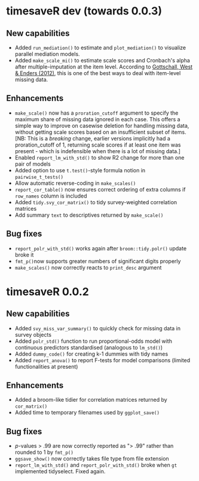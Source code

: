 # timesaveR dev (towards 0.0.3)

## New capabilities

* Added `run_mediation()` to estimate and `plot_mediation()` to visualize parallel mediation models.
* Added `make_scale_mi()` to estimate scale scores and Cronbach's alpha after multiple-imputation at the item level. According to [Gottschall, West & Enders (2012)](https://doi.org/10.1080/00273171.2012.640589), this is one of the best ways to deal with item-level missing data.

## Enhancements

* `make_scale()` now has a `proration_cutoff` argument to specify the maximum share of missing data ignored in each case. This offers a simple way to improve on casewise deletion for handling missing data, without getting scale scores based on an insufficient subset of items. [NB: This is a *breaking* change, earlier versions implicitly had a proration_cutoff of 1, returning scale scores if at least one item was present - which is indefensible when there is a lot of missing data.]
* Enabled `report_lm_with_std()` to show R2 change for more than one pair of models
* Added option to use `t.test()`-style formula notion in `pairwise_t_tests()` 
* Allow automatic reverse-coding in `make_scales()`
* `report_cor_table()` now ensures correct ordering of extra columns if `row_names` column is included
* Added `tidy.svy_cor_matrix()` to tidy survey-weighted correlation matrices
* Add summary `text` to descriptives returned by `make_scale()` 

## Bug fixes
* `report_polr_with_std()` works again after `broom::tidy.polr()` update broke it
* `fmt_p()`now supports greater numbers of significant digits properly
* `make_scales()` now correctly reacts to `print_desc` argument

# timesaveR 0.0.2

## New capabilities

* Added `svy_miss_var_summary()` to quickly check for missing data in survey objects
* Added `polr_std()` function to run proportional-odds model with continuous predictors standardised (analogous to `lm_std()`)
* Added `dummy_code()` for creating k-1 dummies with tidy names
* Added `report_anova()` to report F-tests for model comparisons (limited functionalities at present)

## Enhancements

* Added a broom-like tidier for correlation matrices returned by `cor_matrix()`
* Added time to temporary filenames used by `ggplot_save()`

## Bug fixes

* *p*-values > .99 are now correctly reported as "> .99" rather than rounded to 1 by `fmt_p()`
* `ggsave_show()` now correctly takes file type from file extension
* `report_lm_with_std()` and `report_polr_with_std()` broke when `gt` implemented tidyselect. Fixed again.